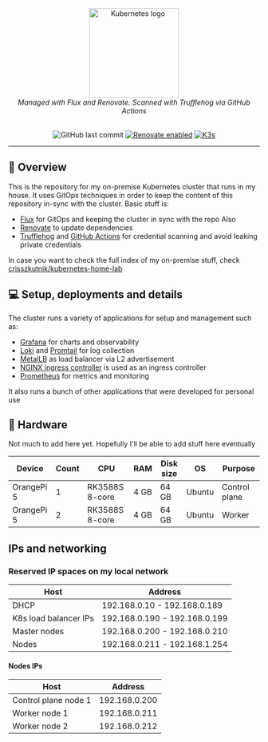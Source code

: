 <div align="center">
  <img src="https://avatars.githubusercontent.com/u/61287648" align="center" width="180px" height="180px" alt="Kubernetes logo"/>
  <div>
      <i>Managed with Flux and Renovate. Scanned with Trufflehog via GitHub Actions</i>
  </div>
</div>

<br />

<div align="center">
  
  ![GitHub last commit](https://img.shields.io/github/last-commit/crisszkutnik/home-lab)
  [![Renovate enabled](https://img.shields.io/badge/Renovate-Enabled-brightgreen)](https://github.com/renovatebot/renovate)
  [![K3s](https://img.shields.io/badge/K3s-gold)](https://k3s.io/)
  
</div>

---

## 📖 Overview

This is the repository for my on-premise Kubernetes cluster that runs in my house. It uses GitOps techniques in order to keep the content of this repository in-sync with the cluster. Basic stuff is:

- [Flux](https://github.com/fluxcd/flux2) for GitOps and keeping the cluster in sync with the repo Also
- [Renovate](https://github.com/renovatebot/renovate) to update dependencies
- [Trufflehog](https://github.com/trufflesecurity/trufflehog) and [GitHub Actions](https://github.com/features/actions) for credential scanning and avoid leaking private credentials

In case you want to check the full index of my on-premise stuff, check [crisszkutnik/kubernetes-home-lab](https://github.com/crisszkutnik/kubernetes-home-lab)

## 💻 Setup, deployments and details

The cluster runs a variety of applications for setup and management such as:

- [Grafana](https://grafana.com/) for charts and observability
- [Loki](https://grafana.com/oss/loki/) and [Promtail](https://grafana.com/docs/loki/latest/send-data/promtail/) for log collection
- [MetalLB](https://metallb.universe.tf/) as load balancer via L2 advertisement
- [NGINX ingress controller](https://docs.nginx.com/nginx-ingress-controller/) is used as an ingress controller
- [Prometheus](https://prometheus-operator.dev/) for metrics and monitoring

It also runs a bunch of other applications that were developed for personal use

## 🔧 Hardware

Not much to add here yet. Hopefully I'll be able to add stuff here eventually

| Device     | Count | CPU            | RAM  | Disk size | OS     | Purpose       |
| ---------- | ----- | -------------- | ---- | --------- | ------ | ------------- |
| OrangePi 5 | 1     | RK3588S 8-core | 4 GB | 64 GB     | Ubuntu | Control plane |
| OrangePi 5 | 2     | RK3588S 8-core | 4 GB | 64 GB     | Ubuntu | Worker        |

## IPs and networking

### Reserved IP spaces on my local network

| Host                  | Address                       |
| --------------------- | ----------------------------- |
| DHCP                  | 192.168.0.10 - 192.168.0.189  |
| K8s load balancer IPs | 192.168.0.190 - 192.168.0.199 |
| Master nodes          | 192.168.0.200 - 192.168.0.210 |
| Nodes                 | 192.168.0.211 - 192.168.1.254 |

#### Nodes IPs

| Host                 | Address       |
| -------------------- | ------------- |
| Control plane node 1 | 192.168.0.200 |
| Worker node 1        | 192.168.0.211 |
| Worker node 2        | 192.168.0.212 |
